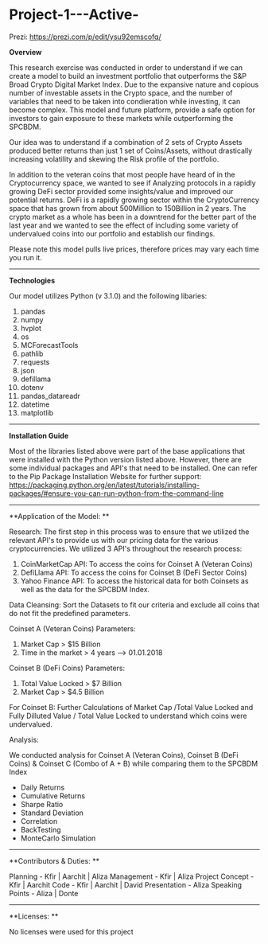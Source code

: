 # Project-1---Active-

Prezi: https://prezi.com/p/edit/ysu92emscofq/

**Overview**

This research exercise was conducted in order to understand if we can create a model to build an investment portfolio that outperforms the S&P Broad Crypto Digital Market Index. Due to the expansive nature and copious number of investable assets in the Crypto space, and the number of variables that need to be taken into condieration while investing, it can become complex. This model and future platform, provide a safe option for investors to gain exposure to these markets while outperforming the SPCBDM.

Our idea was to understand if a combination of 2 sets of Crypto Assets produced better returns than just 1 set of Coins/Assets, without drastically increasing volatility and skewing the Risk profile of the portfolio.

In addition to the veteran coins that most people have heard of in the Cryptocurrency space, we wanted to see if Analyzing protocols in a rapidly growing DeFi sector provided some insights/value and improved our potential returns. DeFi is a rapidly growing sector within the CryptoCurrency space that has grown from about 500Million to 150Billion in 2 years. The crypto market as a whole has been in a downtrend for the better part of the last year and we wanted to see the effect of including some variety of undervalued coins into our portfolio and establish our findings.  

Please note this model pulls live prices, therefore prices may vary each time you run it.
_______________________________________________________________________________________________________________________________

**Technologies**

Our model utilizes Python (v 3.1.0) and the following libaries: 

1. pandas 
2. numpy
3. hvplot
4. os
5. MCForecastTools
6. pathlib
7. requests
8. json
9. defillama
10. dotenv
11. pandas_datareadr
12. datetime
13. matplotlib
__________________________________________________________________________________________________________________________________

**Installation Guide**

Most of the libraries listed above were part of the base applications that were installed with the Python version listed above. However, there are some individual packages and API's that need to be installed. One can refer to the Pip Package Installation Website for further support:
https://packaging.python.org/en/latest/tutorials/installing-packages/#ensure-you-can-run-python-from-the-command-line
__________________________________________________________________________________________________________________________________
**Application of the Model: **

Research: 
The first step in this process was to ensure that we utilized the relevant API's to provide us with our pricing data for the various cryptocurrencies. We utilized 3 API's throughout the research process: 
  1. CoinMarketCap API: To access the coins for Coinset A (Veteran Coins)
  2. DefiLlama API: To access the coins for Coinset B (DeFi Sector Coins)
  3. Yahoo Finance API: To access the historical data for both Coinsets as well as the data for the SPCBDM Index.

Data Cleansing: Sort the Datasets to fit our criteria and exclude all coins that do not fit the predefined parameters.

Coinset A (Veteran Coins) Parameters: 
1. Market Cap > $15 Billion
2. Time in the market > 4 years --> 01.01.2018

Coinset B (DeFi Coins) Parameters:
1. Total Value Locked > $7 Billion
2. Market Cap > $4.5 Billion

For Coinset B: Further Calculations of Market Cap /Total Value Locked and Fully Dilluted Value / Total Value Locked to understand which coins were undervalued.

Analysis: 

We conducted analysis for Coinset A (Veteran Coins), Coinset B (DeFi Coins) & Coinset C (Combo of A + B) while comparing them to the SPCBDM Index 

- Daily Returns
- Cumulative Returns 
- Sharpe Ratio
- Standard Deviation
- Correlation
- BackTesting
- MonteCarlo Simulation
__________________________________________________________________________________________________________________________________
**Contributors & Duties: **

Planning - Kfir | Aarchit | Aliza
Management - Kfir | Aliza
Project Concept - Kfir | Aarchit
Code - Kfir | Aarchit | David
Presentation - Aliza
Speaking Points - Aliza | Donte
________________________________________________________________________________________________________________________________
**Licenses: **

No licenses were used for this project
